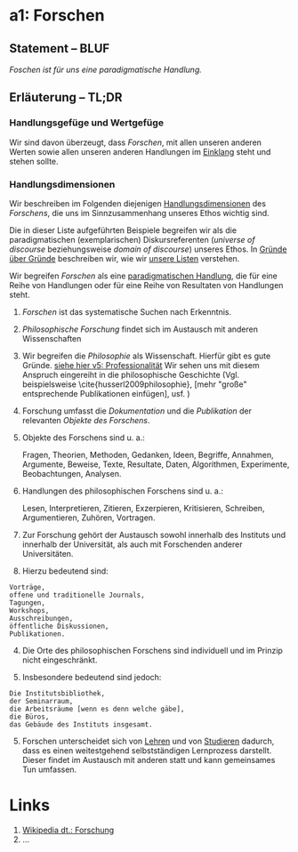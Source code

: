 <!---
   NAME - The NAME of this project is:
ethos

  FILE - The FILENAME of the current file is:
/a1.md

  CREATION - This project was CREATED on:
2017-01-28-16:15:00 UTC

  MODIFICATION - This project was last MODIFIED on:
2017-01-28-16:15:00 UTC

  VERSION - The current VERSION of this project is:
<git-commit-hash>-2017-01-28-16:15:00 UTC

  CREATOR(S) - This project was CREATED by:
Michael Czechowski, Martin Maga

  CONTACT - You can CONTACT the creator(s) or developer(s) of this project at:
E-Mail: mail@martinmaga.de

  COPYRIGHT - The COPYRIGHT holder of this project is:
COPYRIGHT (c) 2016 Martin Maga

  LICENSE - This project is LICENSED under the following license:
Martin Maga 2016 CC BY-SA 4.0 https://creativecommons.org

  SUBFILE – This is a SUBFILE! For more INFORMATION on this project go to:
/README.md
--->
# a1: Forschen
## Statement – BLUF
*Foschen ist für uns eine paradigmatische Handlung.*

## Erläuterung – TL;DR
### Handlungsgefüge und Wertgefüge
Wir sind davon überzeugt, dass *Forschen*, mit allen unseren anderen Werten sowie allen unseren anderen Handlungen im [Einklang](../synopsis/reasons.md) steht und stehen sollte.

### Handlungsdimensionen
Wir beschreiben im Folgenden diejenigen [Handlungsdimensionen](../synopsis/reasons.md) des *Forschens*, die uns im Sinnzusammenhang unseres Ethos wichtig sind.

Die in dieser Liste aufgeführten Beispiele begreifen wir als die paradigmatischen (exemplarischen) Diskursreferenten (*universe of discourse* beziehungsweise *domain of discourse*) unseres Ethos.
In [Gründe über Gründe](../synopsis/reasons.md) beschreiben wir, wie wir [unsere Listen](../synopsis/reasons.md) verstehen.

Wir begreifen *Forschen* als eine [paradigmatischen Handlung](../synopsis/reasons.md), die für eine Reihe von Handlungen oder für eine Reihe von Resultaten von Handlungen steht.

1. *Forschen* ist das systematische Suchen nach Erkenntnis.

  1. *Philosophische Forschung* findet sich im Austausch mit anderen Wissenschaften

  2. Wir begreifen die *Philosophie* als Wissenschaft. Hierfür gibt es gute Gründe. [siehe hier v5: Professionalität](..\contents\values\v5_professionality.md)
  Wir sehen uns mit diesem Anspruch eingereiht in die philosophische Geschichte (Vgl. beispielsweise  \cite{husserl2009philosophie}, [mehr "große" entsprechende Publikationen einfügen], usf. )

2. Forschung umfasst die *Dokumentation* und die *Publikation* der relevanten *Objekte des Forschens*.

  1. Objekte des Forschens sind u. a.:

      Fragen,
      Theorien,
      Methoden,
      Gedanken,
      Ideen,
      Begriffe,
      Annahmen,
      Argumente,
      Beweise,
      Texte,
      Resultate,
      Daten,
      Algorithmen,
      Experimente,
      Beobachtungen,
      Analysen.

  2. Handlungen des philosophischen Forschens sind u. a.:

      Lesen,
      Interpretieren,
      Zitieren,
      Exzerpieren,
      Kritisieren,
      Schreiben,
      Argumentieren,
      Zuhören,
      Vortragen.

3. Zur Forschung gehört der Austausch sowohl innerhalb des Instituts und innerhalb der Universität, als auch mit Forschenden anderer Universitäten.

  1. Hierzu bedeutend sind:

    Vorträge,
    offene und traditionelle Journals,
    Tagungen,
    Workshops,
    Ausschreibungen,
    öffentliche Diskussionen,
    Publikationen.

4. Die Orte des philosophischen Forschens sind individuell und im Prinzip nicht eingeschränkt.

  1. Insbesondere bedeutend sind jedoch:

    Die Institutsbibliothek,
    der Seminarraum,
    die Arbeitsräume [wenn es denn welche gäbe],
    die Büros,
    das Gebäude des Instituts insgesamt.

5. Forschen unterscheidet sich von [Lehren](../actions/a2_teach.md) und von [Studieren](../actions/a4_study.md) dadurch, dass es einen weitestgehend selbstständigen Lernprozess darstellt.
Dieser findet im Austausch mit anderen statt und kann gemeinsames Tun umfassen.


# Links
1. [Wikipedia dt.: Forschung](https://de.wikipedia.org/wiki/Forschung)
2. …
